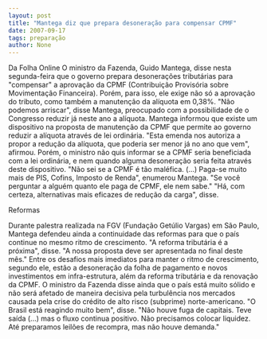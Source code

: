 ```yaml
---
layout: post
title: "Mantega diz que prepara desoneração para compensar CPMF"
date: 2007-09-17
tags: preparação
author: None
---
```

Da Folha Online
O ministro da Fazenda, Guido Mantega, disse nesta segunda-feira que o governo prepara desonera&ccedil;&otilde;es tribut&aacute;rias para &quot;compensar&quot; a aprova&ccedil;&atilde;o da CPMF (Contribui&ccedil;&atilde;o Provis&oacute;ria sobre Movimenta&ccedil;&atilde;o Financeira). Por&eacute;m, para isso, ele exige n&atilde;o s&oacute; a aprova&ccedil;&atilde;o do tributo, como tamb&eacute;m a manuten&ccedil;&atilde;o da al&iacute;quota em 0,38%. 
&quot;N&atilde;o podemos arriscar&quot;, disse Mantega, preocupado com a possibilidade de o Congresso reduzir j&aacute; neste ano a al&iacute;quota. 
Mantega informou que existe um dispositivo na proposta de manuten&ccedil;&atilde;o da CPMF que permite ao governo reduzir a al&iacute;quota atrav&eacute;s de lei ordin&aacute;ria. &quot;Esta emenda nos autoriza a propor a redu&ccedil;&atilde;o da al&iacute;quota, que poderia ser menor j&aacute; no ano que vem&quot;, afirmou. 
Por&eacute;m, o ministro n&atilde;o quis informar se a CPMF seria beneficiada com a lei ordin&aacute;ria, e nem quando alguma desonera&ccedil;&atilde;o seria feita atrav&eacute;s deste dispositivo. 
&quot;N&atilde;o sei se a CPMF &eacute; t&atilde;o mal&eacute;fica. (...) Paga-se muito mais de PIS, Cofins, Imposto de Renda&quot;, enumerou Mantega. &quot;Se voc&ecirc; perguntar a algu&eacute;m quanto ele paga de CPMF, ele nem sabe.&quot; &quot;H&aacute;, com certeza, alternativas mais eficazes de redu&ccedil;&atilde;o da carga&quot;, disse. 

Reformas

 
Durante palestra realizada na FGV (Funda&ccedil;&atilde;o Get&uacute;lio Vargas) em S&atilde;o Paulo, Mantega defendeu ainda a continuidade das reformas para que o pa&iacute;s continue no mesmo ritmo de crescimento. &quot;A reforma tribut&aacute;ria &eacute; a pr&oacute;xima&quot;, disse. &quot;A nossa proposta deve ser apresentada no final deste m&ecirc;s.&quot; 
Entre os desafios mais imediatos para manter o ritmo de crescimento, segundo ele, est&atilde;o a desonera&ccedil;&atilde;o da folha de pagamento e novos investimentos em infra-estrutura, al&eacute;m da reforma tribut&aacute;ria e da renova&ccedil;&atilde;o da CPMF. 
O ministro da Fazenda disse ainda que o pa&iacute;s est&aacute; muito s&oacute;lido e n&atilde;o ser&aacute; afetado de maneira decisiva pela turbul&ecirc;ncia nos mercados causada pela crise do cr&eacute;dito de alto risco (subprime) norte-americano. 
&quot;O Brasil est&aacute; reagindo muito bem&quot;, disse. &quot;N&atilde;o houve fuga de capitais. Teve sa&iacute;da (...) mas o fluxo continua positivo. N&atilde;o precisamos colocar liquidez. At&eacute; preparamos leil&otilde;es de recompra, mas n&atilde;o houve demanda.&quot; 
&nbsp; 